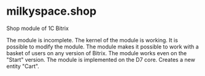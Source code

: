 # milkyspace.shop
Shop module of 1C Bitrix

The module is incomplete. The kernel of the module is working. It is possible to modify the module.
The module makes it possible to work with a basket of users on any version of Bitrix.
The module works even on the "Start" version.
The module is implemented on the D7 core. Creates a new entity "Cart".
